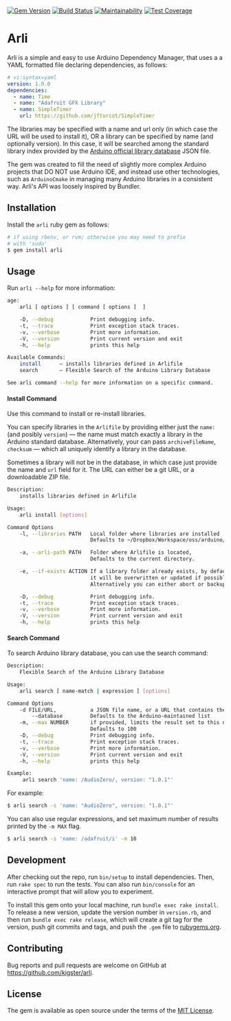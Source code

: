 [![Gem Version](https://badge.fury.io/rb/arli.svg)](https://badge.fury.io/rb/arli)
[![Build Status](https://travis-ci.org/kigster/arli.svg?branch=master)](https://travis-ci.org/kigster/arli)
[![Maintainability](https://api.codeclimate.com/v1/badges/0812671b4bec27ba89b9/maintainability)](https://codeclimate.com/github/kigster/arli/maintainability)
[![Test Coverage](https://api.codeclimate.com/v1/badges/0812671b4bec27ba89b9/test_coverage)](https://codeclimate.com/github/kigster/arli/test_coverage)

# Arli

Arli is a simple and easy to use Arduino Dependency Manager, that uses a
a YAML formatted file declaring dependencies, as follows:

```yaml
# vi:syntax=yaml
version: 1.0.0
dependencies:
  - name: Time
  - name: "Adafruit GFX Library"
  - name: SimpleTimer
    url: https://github.com/jfturcot/SimpleTimer
```

The libraries may be specified with a name and url only (in which case the URL will be used to install it), OR a library can be specified by name (and optionally version). In this case, it will be searched among the standard library index provided by the [Arduino official library database](http://downloads.arduino.cc/libraries/library_index.json.gz) JSON file.

The gem was created to fill the need of slightly more complex Arduino projects that DO NOT use Arduino IDE, and instead use other technologies, such as `ArduinoCmake`  in managing many Arduino libraries  in a consistent way. Arli's API was loosely inspired by Bundler.

## Installation

Install the `arli` ruby gem as follows:

```bash
# if using rbenv, or rvm; otherwise you may need to prefix 
# with 'sudo'
$ gem install arli 
```

## Usage

Run `arli --help` for more information:

```bash
age:
    arli [ options ] [ command [ options ]  ]

    -D, --debug            Print debugging info.
    -t, --trace            Print exception stack traces.
    -v, --verbose          Print more information.
    -V, --version          Print current version and exit
    -h, --help             prints this help

Available Commands:
    install      — installs libraries defined in Arlifile
    search       — Flexible Search of the Arduino Library Database

See arli command --help for more information on a specific command.
```

#### Install Command

Use this command to install or re-install libraries.

You can specify libraries in the `Arlifile` by providing either just the `name:` (and posibly `version`) — the name must match exactly a library in the Arduino standard database. Alternatively, your can pass `archiveFileName`, `checksum` — which all uniquely identify a library in the database.

Sometimes a library will not be in the database, in which case just provide the name and `url` field for it. The URL can either be a git URL, or a downloadable ZIP file.


```bash
Description:
    installs libraries defined in Arlifile

Usage:
    arli install [options]

Command Options
    -l, --libraries PATH   Local folder where libraries are installed
                           Defaults to ~/Dropbox/Workspace/oss/arduino/libraries

    -a, --arli-path PATH   Folder where Arlifile is located,
                           Defaults to the current directory.

    -e, --if-exists ACTION If a library folder already exists, by default
                           it will be overwritten or updated if possible.
                           Alternatively you can either abort or backup

    -D, --debug            Print debugging info.
    -t, --trace            Print exception stack traces.
    -v, --verbose          Print more information.
    -V, --version          Print current version and exit
    -h, --help             prints this help
```

#### Search Command

To search Arduino library database, you can use the search command:

```bash
Description:
    Flexible Search of the Arduino Library Database

Usage:
    arli search [ name-match | expression ] [options]

Command Options
    -d FILE/URL,           a JSON file name, or a URL that contains the index
        --database         Defaults to the Arduino-maintained list
    -m, --max NUMBER       if provided, limits the result set to this number
                           Defaults to 100
    -D, --debug            Print debugging info.
    -t, --trace            Print exception stack traces.
    -v, --verbose          Print more information.
    -V, --version          Print current version and exit
    -h, --help             prints this help

Example:
     arli search 'name: /AudioZero/, version: "1.0.1"'
```

For example:

```bash
$ arli search -s 'name: "AudioZero", version: "1.0.1"'
```

You can also use regular expressions, and set maximum number of results printed by the `-m MAX` flag.

```bash
$ arli search -s 'name: /adafruit/i' -m 10
```

## Development

After checking out the repo, run `bin/setup` to install dependencies. Then, run `rake spec` to run the tests. You can also run `bin/console` for an interactive prompt that will allow you to experiment.

To install this gem onto your local machine, run `bundle exec rake install`. To release a new version, update the version number in `version.rb`, and then run `bundle exec rake release`, which will create a git tag for the version, push git commits and tags, and push the `.gem` file to [rubygems.org](https://rubygems.org).

## Contributing

Bug reports and pull requests are welcome on GitHub at https://github.com/kigster/arli.

## License

The gem is available as open source under the terms of the [MIT License](http://opensource.org/licenses/MIT).
